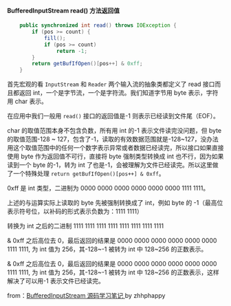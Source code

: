 #### BufferedInputStream read() 方法返回值

``` java
    public synchronized int read() throws IOException {
        if (pos >= count) {
            fill();
            if (pos >= count)
                return -1;
        }
        return getBufIfOpen()[pos++] & 0xff;
    }
```

首先宏观的看 `InputStream` 和 `Reader` 两个输入流的抽象类都定义了 read 接口而且都返回 int，一个是字节流，一个是字符流。我们知道字节用 byte 表示，字符用 char 表示。

在应用中我们一般用 `read()` 接口的返回值是-1 则表示已经读到文件尾（EOF）。

char 的取值范围本身不包含负数，所有用 int 的-1 表示文件读完没问题，但 byte 的取值范围-128 ~ 127，包含了-1，读取的有效数据范围就是-128~127，没办法用这个取值范围中的任何一个数字表示异常或者数据已经读完，所以接口如果直接使用 byte 作为返回值不可行，直接将 byte 强制类型转换成 int 也不行，因为如果读到一个 byte 的-1，转为 int 了也是-1，会被理解为文件已经读完。所以这里做了一个特殊处理 `return getBufIfOpen()[pos++] & 0xff`。

0xff 是 int 类型，二进制为 0000 0000 0000 0000 0000 0000 1111 1111。

上述的与运算实际上读取的 byte 先被强制转换成了 int，例如 byte 的 -1（最高位表示符号位，以补码的形式表示负数为：1111 1111）

转换为 int 之后的二进制 1111 1111 1111 1111 1111 1111 1111 1111

& 0xff 之后高位去 0，最后返回的结果是 0000 0000 0000 0000 0000 0000 1111 1111, 为 int 值为 256，其-128~-1 被转为 int 中 128~256 的正数表示。

& 0xff 之后高位去 0，最后返回的结果是 0000 0000 0000 0000 0000 0000 1111 1111, 为 int 值为 256，其-128~-1 被转为 int 中 128~256 的正数表示，这样解决了可以用-1 表示文件已经读完。

from：[BufferedInputStream 源码学习笔记 ](https://www.iteye.com/blog/zhhphappy-1562427) by zhhphappy <br>